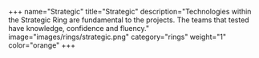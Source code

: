 +++
name="Strategic"
title="Strategic"
description="Technologies within the Strategic Ring are fundamental to the projects. The teams that tested have knowledge, confidence and fluency."
image="images/rings/strategic.png"
category="rings"
weight="1"
color="orange"
+++
